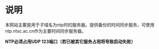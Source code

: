 # 说明

本网站主要是用于子域名为ntp时的服务器。提供备份的时间同步服务，可使用ntp.ntsc.ac.cn作为主要时间同步服务器。

**NTP必须占用UDP 123端口（若已被其它服务占用将导致启动失败）**

